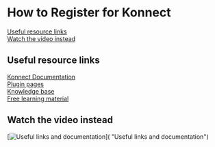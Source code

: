 # How to Register for Konnect

[Useful resource links](#Useful-resource-links) \
[Watch the video instead](#Watch-the-video-instead)

## Useful resource links

[Konnect Documentation](https://docs.konghq.com/konnect/) \
[Plugin pages](https://docs.konghq.com/hub/) \
[Knowledge base](https://support.konghq.com/support/s/knowledge) \
[Free learning material](https://education.konghq.com/)

## Watch the video instead

[![Useful links and documentation](./images/konnect.png)]( "Useful links and documentation")
